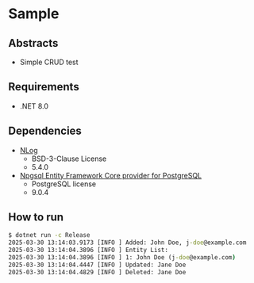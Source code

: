 # Sample

## Abstracts

* Simple CRUD test

## Requirements

* .NET 8.0

## Dependencies

* [NLog](https://github.com/NLog/NLog)
  * BSD-3-Clause License
  * 5.4.0
* [Npgsql Entity Framework Core provider for PostgreSQL](https://github.com/npgsql/efcore.pg)
  * PostgreSQL license
  * 9.0.4

## How to run

````bat
$ dotnet run -c Release
2025-03-30 13:14:03.9173 [INFO ] Added: John Doe, j-doe@example.com 
2025-03-30 13:14:04.3896 [INFO ] Entity List: 
2025-03-30 13:14:04.3896 [INFO ] 1: John Doe (j-doe@example.com) 
2025-03-30 13:14:04.4447 [INFO ] Updated: Jane Doe 
2025-03-30 13:14:04.4829 [INFO ] Deleted: Jane Doe
````